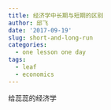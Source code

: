 ```yaml
---
title: 经济学中长期与短期的区别
author: 邱飞
date: '2017-09-19'
slug: short-and-long-run
categories:
  - one lesson one day 
tags:
  - leaf
  - economics
---
```


给蕊蕊的经济学 
